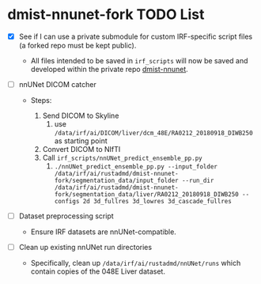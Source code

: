 # dmist-nnunet-fork TODO List

- [x] See if I can use a private submodule for custom IRF-specific script files (a forked repo must be kept public).
  
  - All files intended to be saved in `irf_scripts` will now be saved and developed within the private repo [dmist-nnunet](https://github.com/niaid/dmist-nnunet).

- [ ] nnUNet DICOM catcher

  - Steps:

    1. Send DICOM to Skyline
       1. use `/data/irf/ai/DICOM/liver/dcm_48E/RA0212_20180918_DIWB250` as starting point
    2. Convert DICOM to NIfTI
    3. Call `irf_scripts/nnUNet_predict_ensemble_pp.py`
       1. `./nnUNet_predict_ensemble_pp.py --input_folder /data/irf/ai/rustadmd/dmist-nnunet-fork/segmentation_data/input_folder --run_dir /data/irf/ai/rustadmd/dmist-nnunet-fork/segmentation_data/liver/RA0212_20180918_DIWB250 --configs 2d 3d_fullres 3d_lowres 3d_cascade_fullres`

- [ ] Dataset preprocessing script

  - Ensure IRF datasets are nnUNet-compatible.

- [ ] Clean up existing nnUNet run directories

  - Specifically, clean up `/data/irf/ai/rustadmd/nnUNet/runs` which contain copies of the 048E Liver dataset.
